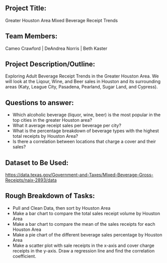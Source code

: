 ## Project Title: 
Greater Houston Area Mixed Beverage Receipt Trends

## Team Members: 
Cameo Crawford | DeAndrea Norris | Beth Kaster

## Project Description/Outline:
Exploring Adult Beverage Receipt Trends in the Greater Houston Area. 
We will look at the Liqour, Wine, and Beer sales in Houston and its 
surrounding areas (Katy, League City, Pasadena, Pearland, Sugar Land, and Cypress).

## Questions to answer:
* Which alcoholic beverage (liquor, wine, beer) is the most popular in the top cities in the greater Houston area?
* What it average receipt sales per beverage per city?
* What is the percentage breakdown of beverage types with the highest total receipts by Houston Area?
* Is there a correlation between locations that charge a cover and their sales?

## Dataset to Be Used:
https://data.texas.gov/Government-and-Taxes/Mixed-Beverage-Gross-Receipts/naix-2893/data

## Rough Breakdown of Tasks:
* Pull  and Clean Data, then sort by Houston Area
* Make a bar chart to compare the total sales receipt volume by Houston Area
* Make a bar chart to compare the mean of the sales receipts for each Houston Area
* Make a pie chart of the different beverage sales percentage by Houston Area
* Make a scatter plot with sale receipts in the x-axis and cover charge receipts in the y-axis. Draw a regression line and find the correlation coefficient.
